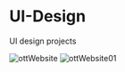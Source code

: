 # UI-Design
UI design projects

![ottWebsite](OTTmoviewebpage/images/Preview1.JPG)
![ottWebsite01](images/Preview2.Jpg)
